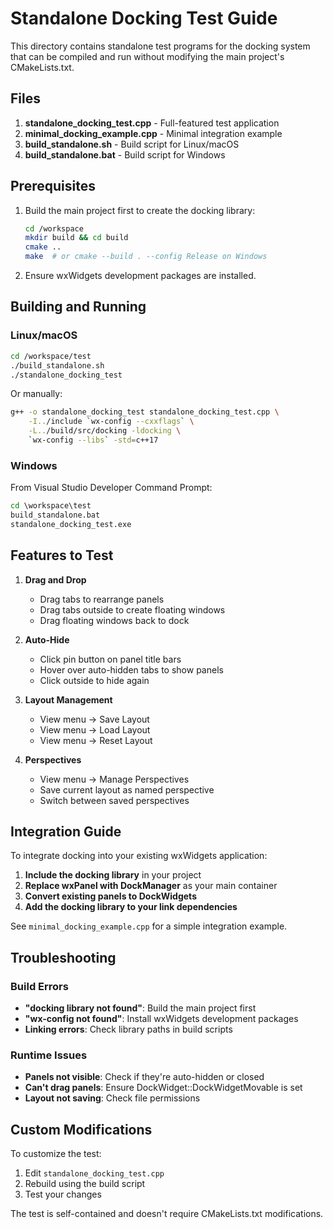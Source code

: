 # Standalone Docking Test Guide

This directory contains standalone test programs for the docking system that can be compiled and run without modifying the main project's CMakeLists.txt.

## Files

1. **standalone_docking_test.cpp** - Full-featured test application
2. **minimal_docking_example.cpp** - Minimal integration example
3. **build_standalone.sh** - Build script for Linux/macOS
4. **build_standalone.bat** - Build script for Windows

## Prerequisites

1. Build the main project first to create the docking library:
   ```bash
   cd /workspace
   mkdir build && cd build
   cmake ..
   make  # or cmake --build . --config Release on Windows
   ```

2. Ensure wxWidgets development packages are installed.

## Building and Running

### Linux/macOS

```bash
cd /workspace/test
./build_standalone.sh
./standalone_docking_test
```

Or manually:
```bash
g++ -o standalone_docking_test standalone_docking_test.cpp \
    -I../include `wx-config --cxxflags` \
    -L../build/src/docking -ldocking \
    `wx-config --libs` -std=c++17
```

### Windows

From Visual Studio Developer Command Prompt:
```cmd
cd \workspace\test
build_standalone.bat
standalone_docking_test.exe
```

## Features to Test

1. **Drag and Drop**
   - Drag tabs to rearrange panels
   - Drag tabs outside to create floating windows
   - Drag floating windows back to dock

2. **Auto-Hide**
   - Click pin button on panel title bars
   - Hover over auto-hidden tabs to show panels
   - Click outside to hide again

3. **Layout Management**
   - View menu → Save Layout
   - View menu → Load Layout
   - View menu → Reset Layout

4. **Perspectives**
   - View menu → Manage Perspectives
   - Save current layout as named perspective
   - Switch between saved perspectives

## Integration Guide

To integrate docking into your existing wxWidgets application:

1. **Include the docking library** in your project
2. **Replace wxPanel with DockManager** as your main container
3. **Convert existing panels to DockWidgets**
4. **Add the docking library to your link dependencies**

See `minimal_docking_example.cpp` for a simple integration example.

## Troubleshooting

### Build Errors

- **"docking library not found"**: Build the main project first
- **"wx-config not found"**: Install wxWidgets development packages
- **Linking errors**: Check library paths in build scripts

### Runtime Issues

- **Panels not visible**: Check if they're auto-hidden or closed
- **Can't drag panels**: Ensure DockWidget::DockWidgetMovable is set
- **Layout not saving**: Check file permissions

## Custom Modifications

To customize the test:

1. Edit `standalone_docking_test.cpp`
2. Rebuild using the build script
3. Test your changes

The test is self-contained and doesn't require CMakeLists.txt modifications.
